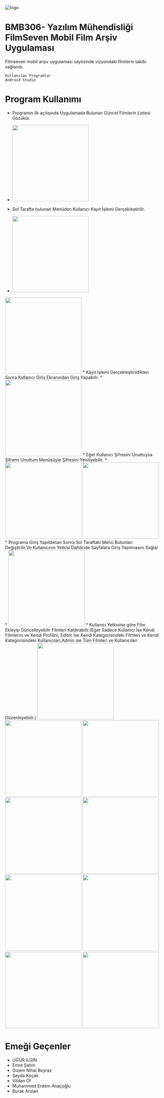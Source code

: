 ![logo](/Filmseven/app/src/main/res/drawable/menu.png)
# BMB306- Yazılım Mühendisliği FilmSeven Mobil Film Arşiv Uygulaması

Filmseven mobil arşiv uygulaması sayesinde vizyondaki filmlerin takibi sağlandı.
```
Kullanılan Programlar 
Android Studio

```



# Program Kullanımı
* Programın ilk açılışında Uygulamada Bulunan Güncel Filmlerin Listesi Gözükür. 
* <img src="SS/1.jpg" width="250"> 

* Sol Tarafta bulunan Menüden Kullanıcı Kayıt İşlemi Gerçekleştirilir.
* <img src="SS/2.jpg" width="250"> 
 <img src="SS/3.jpg" width="250"> 
* Kayıt İşlemi Gerçekleştirildikten Sonra Kullanıcı Giriş Ekranından  Giriş Yapabilir.
* <img src="SS/4.jpg" width="250"> 
* Eğer Kullanıcı Şifresini Unuttuysa Şifremi Unuttum Menüsüyle Şifresini Yeniliyebilir.
* <img src="SS/5.jpg" width="250"> 
<img src="SS/6.jpg" width="250"> 
* Programa Giriş Yapıldıktan Sonra Sol Taraftaki Menü Butonları Değiştirilir.Ve Kullanıcının Yetkisi Dahilinde Sayfalara Giriş Yapılmasını Sağlar
* <img src="SS/7.jpg" width="250"> 
* Kullanıcı Yetkisine göre Film Ekleyip Güncelleyebilir Filmleri Kaldırabilir.(Eğer Sadece Kullanıcı İse Kendi Filmlerini ve Kendi Profilini, Editör İse Kendi Kategorisindeki Filmleri ve Kendi Kategorisindeki Kullanıcıları,Admin ise Tüm Filmleri ve Kullanıcıları Düzenleyebilir.)
  <img src="SS/8.jpg" width="250">
  <img src="SS/9.jpg" width="250">
  <img src="SS/10.jpg" width="250">
  <img src="SS/11.jpg" width="250">
  <img src="SS/12.jpg" width="250">
  <img src="SS/13.jpg" width="250">
  <img src="SS/14.jpg" width="250">
  <img src="SS/15.jpg" width="250">
  <img src="SS/16.jpg" width="250">

# Emeği Geçenler
* UĞUR ILGIN
* Emre Şahin
* Gizem Nihal Boyraz
* Şeyda Koçak
* Vildan Öt
* Muhammed Erdem Anaçoğlu
* Burak Arslan

